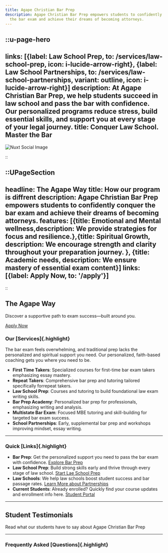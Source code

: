 ```yaml
---
title: Agape Christian Bar Prep
description: Agape Christian Bar Prep empowers students to confidently conquer
  the bar exam and achieve their dreams of becoming attorneys.
---
```


::u-page-hero
---

links: [{label: Law School Prep, to: /services/law-school-prep, icon: i-lucide-arrow-right}, {label: Law School Partnerships, to: /services/law-school-partnerships, variant: outline, icon: i-lucide-arrow-right}]
description: At Agape Christian Bar Prep, we help students succeed in law school and pass the bar with confidence. Our personalized programs reduce stress, build essential skills, and support you at every stage of your legal journey.
title: Conquer Law School. Master the Bar
---

![Nuxt Social Image](/AgapeHeroImage.png)

::

::UPageSection
---

headline: The Agape Way
title: How our program is diffrent
description: Agape Christian Bar Prep empowers students to confidently conquer the bar exam and achieve their dreams of becoming attorneys.
features: [{title: Emotional and Mental wellness,description: We provide strategies for focus and resilience.},{title: Spiritual Growth, description: We encourage strength and clarity throughout your preparation journey. }, {title: Academic needs, description: We ensure mastery of essential exam content}]
links: [{label: Apply Now, to: '/apply'}]
---

::

## The Agape Way

Discover a supportive path to exam success—built around you.

[Apply Now](/apply)

### Our [Services]{.highlight}

The bar exam feels overwhelming, and traditional prep lacks the personalized and spiritual support you need. Our personalized, faith-based coaching gets you where you need to be.

- **First Time Takers**: Specialized courses for first-time bar exam takers emphasizing essay mastery.
- **Repeat Takers**: Comprehensive bar prep and tutoring tailored specifically forrepeat takers.
- **Law School Prep**: Courses and tutoring to build foundational law exam writing skills.
- **Bar Prep Academy**: Personalized bar prep for professionals, emphasizing writing and analysis.
- **Multistate Bar Exam**: Focused MBE tutoring and skill-building for targeted bar exam success.
- **School Partnerships**: Early, supplemental bar prep and workshops improving mindset, essay writing.

---

### Quick [Links]{.highlight}

- **Bar Prep**: Get the personalized support you need to pass the bar exam with confidence. [Explore Bar Prep](/services/)
- **Law School Prep**: Build strong skills early and thrive through every stage of law school. [Start Lae School Prep](/services/law-school-prep)
- **Law Schools**: We help law schools boost student success and bar passage rates. [Learn More about Partnerships](/services/law-school-partnerships)
- **Current Students**: Already enrolled? Quickly find your course updates and enrollment info here. [Student Portal](/student-portal)

---

## Student Testimonials

Read what our students have to say about Agape Christian Bar Prep

---

### Frequently Asked [Questions]{.highlight}
